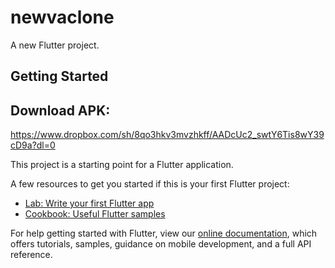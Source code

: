 # newvaclone

A new Flutter project.

## Getting Started

## Download APK:
https://www.dropbox.com/sh/8qo3hkv3mvzhkff/AADcUc2_swtY6Tis8wY39cD9a?dl=0

This project is a starting point for a Flutter application.

A few resources to get you started if this is your first Flutter project:

- [Lab: Write your first Flutter app](https://flutter.dev/docs/get-started/codelab)
- [Cookbook: Useful Flutter samples](https://flutter.dev/docs/cookbook)

For help getting started with Flutter, view our
[online documentation](https://flutter.dev/docs), which offers tutorials,
samples, guidance on mobile development, and a full API reference.
